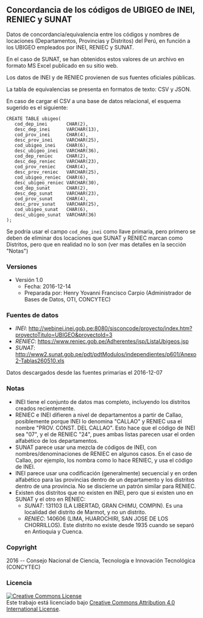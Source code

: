 ## Concordancia de los códigos de UBIGEO de INEI, RENIEC y SUNAT

Datos de concordancia/equivalencia entre los códigos y nombres de locaciones
(Departamentos, Provincias y Distritos) del Perú, en función a los UBIGEO empleados
por INEI, RENIEC y SUNAT.

En el caso de SUNAT, se han obtenidos estos valores de un archivo en formato
MS Excel publicado en su sitio web.

Los datos de INEI y de RENIEC provienen de sus fuentes oficiales públicas.

La tabla de equivalencias se presenta en formatos de texto: CSV y JSON. 

En caso de cargar el CSV a una base de datos relacional, el esquema sugerido es el siguiente:

```{sql}
CREATE TABLE ubigeo(
   cod_dep_inei       CHAR(2),
   desc_dep_inei      VARCHAR(13),
   cod_prov_inei      CHAR(4),
   desc_prov_inei     VARCHAR(25),
   cod_ubigeo_inei    CHAR(6),
   desc_ubigeo_inei   VARCHAR(36),
   cod_dep_reniec     CHAR(2),
   desc_dep_reniec    VARCHAR(23),
   cod_prov_reniec    CHAR(4),
   desc_prov_reniec   VARCHAR(25),
   cod_ubigeo_reniec  CHAR(6),
   desc_ubigeo_reniec VARCHAR(30),
   cod_dep_sunat      CHAR(2),
   desc_dep_sunat     VARCHAR(23),
   cod_prov_sunat     CHAR(4),
   desc_prov_sunat    VARCHAR(25),
   cod_ubigeo_sunat   CHAR(6),
   desc_ubigeo_sunat  VARCHAR(36)
);
```

Se podría usar el campo `cod_dep_inei` como llave primaria, pero primero se 
deben de eliminar dos locaciones que SUNAT y RENIEC marcan como Distritos, pero
que en realidad no lo son (ver mas detalles en la sección "Notas")

### Versiones
- Versión 1.0
	- Fecha: 2016-12-14
	- Preparada por: Henry Yovanni Francisco Carpio
      (Administrador de Bases de Datos, OTI, CONCYTEC)

### Fuentes de datos 

- *INEI*:
  http://webinei.inei.gob.pe:8080/sisconcode/proyecto/index.htm?proyectoTitulo=UBIGEO&proyectoId=3
- *RENIEC*:
  https://www.reniec.gob.pe/Adherentes/jsp/ListaUbigeos.jsp
- *SUNAT*:
  http://www2.sunat.gob.pe/pdt/pdtModulos/independientes/p601/Anexo2-Tablas260510.xls

Datos descargados desde las fuentes primarias el 2016-12-07

### Notas

- INEI tiene el conjunto de datos mas completo, incluyendo los distritos
  creados recientemente.
- RENIEC e INEI difieren a nivel de departamentos a partir de Callao,
  posiblemente porque INEI lo denomina "CALLAO" y RENIEC usa el nombre
  "PROV. CONST. DEL CALLAO". Esto hace que el código de INEI sea "07",
  y el de RENIEC "24", pues ambas listas parecen usar el orden alfabético
  de los departamentos.
- SUNAT parece usar una mezcla de códigos de INEI, con nombres/denominaciones
  de RENIEC en algunos casos. En el caso de Callao, por ejemplo, los nombra
  como lo hace RENIEC, y usa el código de INEI.
- INEI parece usar una codificación (generalmente) secuencial y en orden
  alfabético para las provincias dentro de un departamento y los distritos
  dentro de una provincia. No se discierne un patrón similar para RENIEC.
- Existen dos distritos que no existen en INEI, pero que si existen uno en 
  SUNAT y el otro en RENIEC:
	- *SUNAT*: 131103 (LA LIBERTAD, GRAN CHIMU, COMPIN). Es una localidad del
      distrito de Marmot, y no un distrito.
    - *RENIEC*: 140606 (LIMA, HUAROCHIRI, SAN JOSE DE LOS CHORRILLOS). Este
      distrito no existe desde 1935 cuando se separó en Antioquia y Cuenca.

### Copyright

2016 -- Consejo Nacional de Ciencia, Tecnología e Innovación Tecnológica (CONCYTEC)

### Licencia

<a rel="license" href="http://creativecommons.org/licenses/by/4.0/"><img
alt="Creative Commons License" style="border-width:0"
src="https://i.creativecommons.org/l/by/4.0/88x31.png" /></a><br />Este trabajo
está licenciado bajo <a rel="license"
href="http://creativecommons.org/licenses/by/4.0/">Creative Commons Attribution
4.0 International License</a>.
